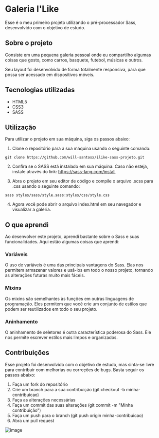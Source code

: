 # Galeria I'Like

Esse é o meu primeiro projeto utilizando o pré-processador Sass, desenvolvido com o objetivo de estudo.

## Sobre o projeto

Consiste em uma pequena galeria pessoal onde eu compartilho algumas coisas que gosto, como carros, basquete, futebol, músicas e outros.

Seu layout foi desenvolvido de forma totalmente responsiva, para que possa ser acessado em dispositivos móveis.

## Tecnologias utilizadas

- HTML5
- CSS3
- SASS

## Utilização

Para utilizar o projeto em sua máquina, siga os passos abaixo:

1. Clone o repositório para a sua máquina usando o seguinte comando:
  ``` prompt
  git clone https://github.com/will-santosx/ilike-sass-projeto.git
  ```
  
2. Confira se o SASS está instalado em sua máquina. Caso não esteja, instale através do link: https://sass-lang.com/install

3. Abra o projeto em seu editor de código e compile o arquivo .scss para .css usando o seguinte comando:
  ```prompt
  sass styles/sass/style.sass:styles/css/style.css
  ```

4. Agora você pode abrir o arquivo index.html em seu navegador e visualizar a galeria.

## O que aprendi

Ao desenvolver este projeto, aprendi bastante sobre o Sass e suas funcionalidades. Aqui estão algumas coisas que aprendi:

### Variáveis

O uso de variáveis é uma das principais vantagens do Sass. Elas nos permitem armazenar valores e usá-los em todo o nosso projeto, tornando as alterações futuras muito mais fáceis.

### Mixins

Os mixins são semelhantes às funções em outras linguagens de programação. Eles permitem que você crie um conjunto de estilos que podem ser reutilizados em todo o seu projeto.

### Aninhamento

O aninhamento de seletores é outra característica poderosa do Sass. Ele nos permite escrever estilos mais limpos e organizados.

## Contribuições

Esse projeto foi desenvolvido com o objetivo de estudo, mas sinta-se livre para contribuir com melhorias ou correções de bugs. Basta seguir os passos abaixo:

1. Faça um fork do repositório
2. Crie um branch para a sua contribuição (git checkout -b minha-contribuicao)
3. Faça as alterações necessárias
4. Faça um commit das suas alterações (git commit -m "Minha contribuição")
5. Faça um push para o branch (git push origin minha-contribuicao)
6. Abra um pull request

![image](https://user-images.githubusercontent.com/100812504/229323284-440a85fc-6dca-4f7f-b462-27902768e187.png)
